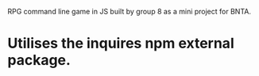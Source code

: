 RPG command line game in JS built by group 8 as a mini project for BNTA. 


# Utilises the inquires npm external package. 


